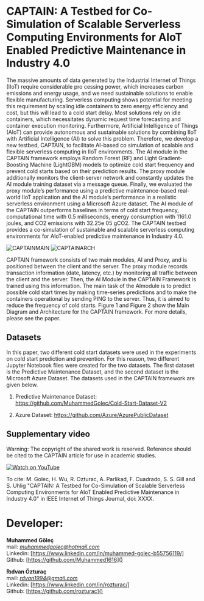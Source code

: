 
# CAPTAIN: A Testbed for Co-Simulation of Scalable Serverless Computing Environments for AIoT Enabled Predictive Maintenance in Industry 4.0

The massive amounts of data generated by the Industrial Internet of Things (IIoT) require considerable pro cessing power, which increases carbon emissions and energy usage, and we need sustainable solutions to enable flexible manufacturing. Serverless computing shows potential for meeting this requirement by scaling idle containers to zero energy efficiency and cost, but this will lead to a cold start delay. Most solutions rely on idle containers, which necessitates dynamic request time forecasting and container execution monitoring. Furthermore, Artificial Intelligence of Things (AIoT) can provide autonomous and sustainable solutions by combining IIoT with Artificial Intelligence (AI) to solve this problem. Therefore, we develop a new testbed, CAPTAIN, to facilitate AI-based co simulation of scalable and flexible serverless computing in IIoT environments. The AI module in the CAPTAIN framework employs Random Forest (RF) and Light Gradient-Boosting Machine (LightGBM) models to optimize cold start frequency and prevent cold starts based on their prediction results. The proxy module additionally monitors the client-server network and constantly updates the AI module training dataset via a message queue. Finally, we evaluated the proxy module’s performance using a predictive maintenance-based real-world IIoT application and the AI module’s performance in a realistic serverless environment using a Microsoft Azure dataset. The AI module of the CAPTAIN outperforms baselines in terms of cold start frequency, computational time with 0.5 milliseconds, energy consumption with 1161.0 joules, and CO2 emissions with 32.25e 05 gCO2. The CAPTAIN testbed provides a co-simulation of sustainable and scalable serverless computing environments for AIoT-enabled predictive maintenance in Industry 4.0.

![CAPTAINMAIN](https://github.com/user-attachments/assets/2d924e3b-dcca-439f-8926-1e262a0471a3)
![CAPTAINARCH](https://github.com/user-attachments/assets/84287969-d734-4cb6-b18e-b747d99ea3fb)


 

CAPTAIN framework consists of two main modules, AI and Proxy, and is positioned between the client and the server. The proxy module records transaction information (date, latency, etc.) by monitoring all traffic between the client and the server. Then, the AI ​​Module in the CAPTAIN Framework is trained using this information. The main task of the AI ​​module is to predict possible cold start times by making time-series predictions and to make the containers operational by sending PING to the server. Thus, it is aimed to reduce the frequency of cold starts. Figure 1 and Figure 2 show the Main Diagram and Architecture for the CAPTAIN framework. For more details, please see the paper.


## Datasets

In this paper, two different cold start datasets were used in the experiments on cold start prediction and prevention. For this reason, two different Jupyter Notebook files were created for the two datasets. The first dataset is the Predictive Maintenance Dataset, and the second dataset is the Microsoft Azure Dataset. The datasets used in the CAPTAIN framework are given below.

1) Predictive Maintenance Dataset: https://github.com/MuhammedGolec/Cold-Start-Dataset-V2 

2) Azure Dataset: https://github.com/Azure/AzurePublicDataset

## Supplementary video

Warning: The copyright of the shared work is reserved. Reference should be cited to the CAPTAIN article for use in academic studies. 

[![Watch on YouTube](https://img.youtube.com/vi/aCJ_bd4odqU/0.jpg)](https://www.youtube.com/watch?v=aCJ_bd4odqU)  


To cite:
M. Golec, H. Wu, R. Ozturac, A. Parlikad, F. Cuadrado, S. S. Gill and S. Uhlig "CAPTAIN: A Testbed for Co-Simulation of Scalable Serverless Computing Environments for AIoT Enabled Predictive Maintenance in Industry 4.0" in IEEE Internet of Things Journal, doi: XXXX.

# Developer:
**Muhammed Göleç** <br/> 
mail: *muhammedgolec@hotmail.com* <br/>
Linkedin: [https://www.linkedin.com/in/muhammed-golec-b55756119/] <br/>
Github: [https://github.com/Muhammed1616]() 

**Rıdvan Özturaç** <br/> 
mail: *rdvan1994@gmail.com* <br/>
Linkedin: [https://www.linkedin.com/in/rozturac/] <br/>
Github: [https://github.com/rozturac]()
